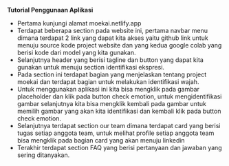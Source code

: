 **Tutorial Penggunaan Aplikasi**
 - Pertama kunjungi alamat moekai.netlify.app
- Terdapat beberapa section pada website ini, pertama navbar menu dimana terdapat 2 link yang dapat kita akses yaitu github link untuk menuju source kode project website dan yang kedua google colab yang berisi kode dari model yang kita gunakan.
 - Selanjutnya header yang berisi tagline dan button yang dapat kita gunakan untuk menuju section identifikasi ekspresi.
 - Pada section ini terdapat bagian yang menjelaskan tentang project moekai dan terdapat bagian untuk melakukan identifikasi wajah.
 - Untuk menggunakan aplikasi ini kita bisa mengklik pada gambar placeholder dan klik pada button check emotion, untuk mengidentifikasi gambar selanjutnya kita bisa mengklik kembali pada gambar untuk memilih gambar yang akan kita identifikasi dan kembali klik pada button check emotion.
 - Selanjutnya terdapat section our team dimana terdapat card yang berisi tugas setiap anggota team, untuk melihat profile setiap anggota team bisa mengklik pada bagian card yang akan menuju linkedin
 - Terakhir terdapat section FAQ yang berisi pertanyaan dan jawaban yang sering ditanyakan.
